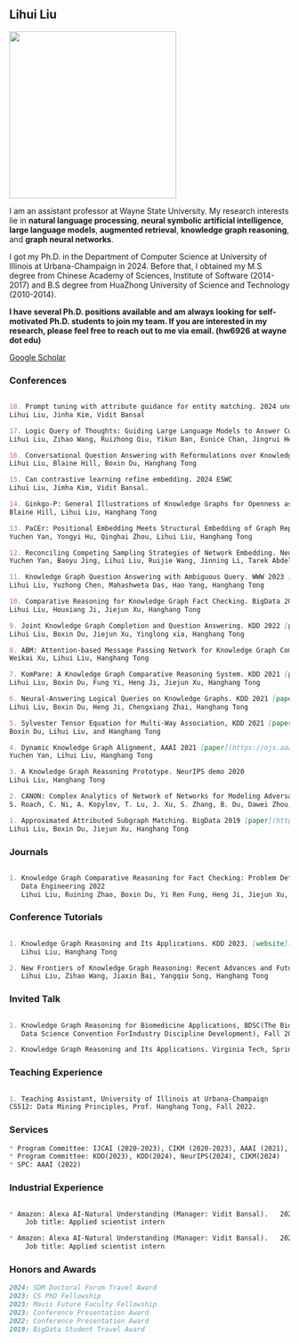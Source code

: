 ## Lihui Liu

<!-- ![image](https://user-images.githubusercontent.com/53407011/157603986-f480c629-6987-48aa-93f7-55c1b003d336.png)  -->
<!--  <img  src="https://github.com/lihuiliullh/lihuiliullh.github.io/assets/53407011/3955534f-313a-4dd3-acca-ddc4d97ea4c1" width="400" > -->

<img src="https://github.com/user-attachments/assets/7ac7aad5-73d2-48c2-926e-0c82bcfd08ab" width="300" height="300" />

I am an assistant professor at Wayne State University. My research interests lie in **natural language processing**, **neural symbolic artificial intelligence**, **large language models**, **augmented retrieval**, **knowledge graph reasoning**, and **graph neural networks**.

I got my Ph.D. in the Department of Computer Science at University of Illinois at Urbana-Champaign in 2024. Before that, I obtained my M.S degree from Chinese Academy of Sciences, Institute of Software (2014-2017) and B.S degree from HuaZhong University of Science and Technology (2010-2014). 

**I have several Ph.D. positions available and am always looking for self-motivated Ph.D. students to join my team. If you are interested in my research, please feel free to reach out to me via email. (hw6926 at wayne dot edu)**
   
[Google Scholar](https://scholar.google.com/citations?user=GI7jyeQAAAAJ&hl=en)

<!-- I'm constantly seeking students interested in interning with me on topics such as LLM, NLP, LLM + KG, LM + KG for QA, KG for conversational QA, KG for recommendation, GNN, graph mining and more. Please don't hesitate to contact me (lihuil2@illinois.edu) if you're interested.-->

<!-- 
### Education
```markdown

Ph.D candidate University of Illinois at Urbana-Champaign. (2019-2024)

Ph.D student Arizona State University. (2018-2019)

M.S degree from Chinese Academy of Sciences, Institute of Software (2014-2017)

B.S degree from HuaZhong University of Science and Technology (2010-2014)

```
-->
<!-- 15. PaCEr: Positional Embedding Meets Structural Embedding of Graph Representation Learning. 2024 under view
Yuchen Yan, Yongyi Hu, Qinghai Zhou, Lihui Liu, Hanghang Tong

14. Conversational Question Answering with Reformulations over Knowledge Graph. 2024 under view [paper](https://arxiv.org/abs/2312.17269)
Lihui Liu, Blaine Hill, Boxin Du, Hanghang Tong

13. Ginkgo-P: General Illustrations of Knowledge Graphs for Openness as a Platform. 2024 under view
Blaine Hill, Lihui Liu, Hanghang Tong -->

### Conferences
```markdown

18. Prompt tuning with attribute guidance for entity matching. 2024 under review
Lihui Liu, Jinha Kim, Vidit Bansal

17. Logic Query of Thoughts: Guiding Large Language Models to Answer Complex Logic Queries with Knowledge Graphs. 2024 arxiv
Lihui Liu, Zihao Wang, Ruizhong Qiu, Yikun Ban, Eunice Chan, Jingrui He, Hanghang Tong

16. Conversational Question Answering with Reformulations over Knowledge Graph. ACL 2024 Findings [paper](https://arxiv.org/abs/2312.17269)
Lihui Liu, Blaine Hill, Boxin Du, Hanghang Tong

15. Can contrastive learning refine embedding. 2024 ESWC
Lihui Liu, Jimha Kim, Vidit Bansal.

14. Ginkgo-P: General Illustrations of Knowledge Graphs for Openness as a Platform. 2024 WSDM 
Blaine Hill, Lihui Liu, Hanghang Tong

13. PaCEr: Positional Embedding Meets Structural Embedding of Graph Representation Learning. 2024 WWW
Yuchen Yan, Yongyi Hu, Qinghai Zhou, Lihui Liu, Hanghang Tong

12. Reconciling Competing Sampling Strategies of Network Embedding. NeurIPS 2023 [paper](https://proceedings.neurips.cc/paper_files/paper/2023/file/15dc2344ea9bdc01ffb8bb2d692e4018-Paper-Conference.pdf)
Yuchen Yan, Baoyu Jing, Lihui Liu, Ruijie Wang, Jinning Li, Tarek Abdelzaher, Hanghang Tong

11. Knowledge Graph Question Answering with Ambiguous Query. WWW 2023 [paper](https://dl.acm.org/doi/abs/10.1145/3543507.3583316)
Lihui Liu, Yuzhong Chen, Mahashweta Das, Hao Yang, Hanghang Tong	

10. Comparative Reasoning for Knowledge Graph Fact Checking. BigData 2022 [paper](https://ieeexplore.ieee.org/document/10020991)
Lihui Liu, Houxiang Ji, Jiejun Xu, Hanghang Tong

9. Joint Knowledge Graph Completion and Question Answering. KDD 2022 [paper](https://dl.acm.org/doi/abs/10.1145/3534678.3539289)
Lihui Liu, Boxin Du, Jiejun Xu, Yinglong xia, Hanghang Tong

8. ABM: Attention-based Message Passing Network for Knowledge Graph Completion. BigData 2022 [paper](https://ieeexplore.ieee.org/document/10021003)
Weikai Xu, Lihui Liu, Hanghang Tong

7. KomPare: A Knowledge Graph Comparative Reasoning System. KDD 2021 [paper](https://dl.acm.org/doi/abs/10.1145/3447548.3467128)
Lihui Liu, Boxin Du, Fung Yi, Heng Ji, Jiejun Xu, Hanghang Tong

6. Neural-Answering Logical Queries on Knowledge Graphs. KDD 2021 [paper](https://dl.acm.org/doi/abs/10.1145/3447548.3467375)
Lihui Liu, Boxin Du, Heng Ji, Chengxiang Zhai, Hanghang Tong

5. Sylvester Tensor Equation for Multi-Way Association, KDD 2021 [paper](https://dl.acm.org/doi/abs/10.1145/3447548.3467336)
Boxin Du, Lihui Liu, and Hanghang Tong

4. Dynamic Knowledge Graph Alignment, AAAI 2021 [paper](https://ojs.aaai.org/index.php/AAAI/article/view/16585)
Yuchen Yan, Lihui Liu, Hanghang Tong

3. A Knowledge Graph Reasoning Prototype. NeurIPS demo 2020 
Lihui Liu, Hanghang Tong

2. CANON: Complex Analytics of Network of Networks for Modeling Adversarial Activities. BigData 2020
S. Roach, C. Ni, A. Kopylov, T. Lu, J. Xu, S. Zhang, B. Du, Dawei Zhou, Jun Wu, Lihui Liu, Yuchen Yan, Jingrui He, Hanghang Tong

1. Approximated Attributed Subgraph Matching. BigData 2019 [paper](https://ieeexplore.ieee.org/document/9006525)
Lihui Liu, Boxin Du, Jiejun Xu, Hanghang Tong

```

### Journals
```markdown

1. Knowledge Graph Comparative Reasoning for Fact Checking: Problem Definition and Algorithms. 
   Data Engineering 2022
   Lihui Liu, Ruining Zhao, Boxin Du, Yi Ren Fung, Heng Ji, Jiejun Xu, Hanghang Tong

```

### Conference Tutorials
```markdown

1. Knowledge Graph Reasoning and Its Applications. KDD 2023. [website](https://sites.google.com/view/kg-reasoning/home)
   Lihui Liu, Hanghang Tong

2. New Frontiers of Knowledge Graph Reasoning: Recent Advances and Future Trends. WWW 2024
   Lihui Liu, Zihao Wang, Jiaxin Bai, Yangqiu Song, Hanghang Tong

```

### Invited Talk
```markdown

1. Knowledge Graph Reasoning for Biomedicine Applications, BDSC(The Biomedical
   Data Science Convention ForIndustry Discipline Development), Fall 2023.

2. Knowledge Graph Reasoning and Its Applications. Virginia Tech, Spring 2024.

```

### Teaching Experience
```markdown

1. Teaching Assistant, University of Illinois at Urbana-Champaign
CS512: Data Mining Principles, Prof. Hanghang Tong, Fall 2022.

```

### Services
```markdown
* Program Committee: IJCAI (2020-2023), CIKM (2020-2023), AAAI (2021), WSDM (2022-2023), WWW (2023-2024)
* Program Committee: KDD(2023), KDD(2024), NeurIPS(2024), CIKM(2024)
* SPC: AAAI (2022)
```

### Industrial Experience
```markdown

* Amazon: Alexa AI-Natural Understanding (Manager: Vidit Bansal).   2023/05 – 2023/07
    Job title: Applied scientist intern

* Amazon: Alexa AI-Natural Understanding (Manager: Vidit Bansal).   2022/06 – 2022/08
    Job title: Applied scientist intern

```

### Honors and Awards
```markdown
2024: SDM Doctoral Forum Travel Award
2023: CS PhD Fellowship 
2023: Mavis Future Faculty Fellowship
2023: Conference Presentation Award
2022: Conference Presentation Award
2019: BigData Student Travel Award
```

<!-- 
2017: Best paper award, CSCDW
2014: Outstanding Graduates, HuaZhong University of Science and Technology
2013: People's Scholarship, HuaZhong University of Science and Technology
2012: Excellent students Scholarship, Huazhong University of Science and Technology

"Success is not final, failure is not fatal: it is the courage to continue that counts." --- Winston Churchill

"We are what we repeatedly do. Excellence, then, is not an act, but a habit." --- Aristotle

"The greatest glory in living lies not in never falling, but in rising every time we fall." --- Nelson Mandela
-->





